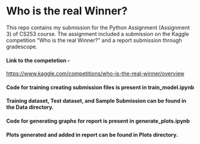 # Who is the real Winner?
This repo contains my submission for the Python Assignment (Assignment 3) of CS253 course. The assignment included a submission on the Kaggle competition "Who is the real Winner?" and a report submission through gradescope.
#### Link to the competetion - 
https://www.kaggle.com/competitions/who-is-the-real-winner/overview
#### Code for training creating submission files is present in train_model.ipynb
#### Training dataset, Test dataset, and Sample Submission can be found in the Data directory.
#### Code for generating graphs for report is present in generate_plots.ipynb
#### Plots generated and added in report can be found in Plots directory.
